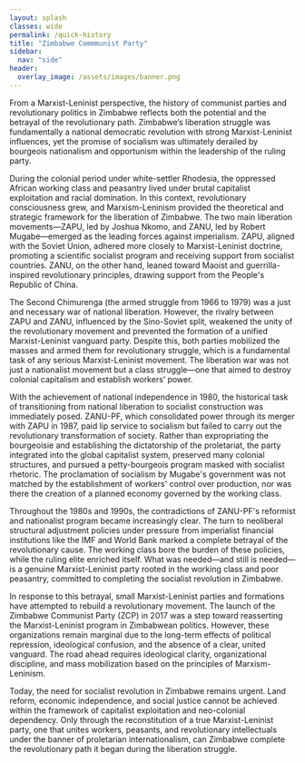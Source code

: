 ```yaml
---
layout: splash
classes: wide
permalink: /quick-history
title: "Zimbabwe Commmunist Party"
sidebar:
  nav: "side"
header:   
  overlay_image: /assets/images/banner.png  
---
```


From a Marxist-Leninist perspective, the history of communist parties and revolutionary politics in Zimbabwe reflects both the potential and the betrayal of the revolutionary path. Zimbabwe’s liberation struggle was fundamentally a national democratic revolution with strong Marxist-Leninist influences, yet the promise of socialism was ultimately derailed by bourgeois nationalism and opportunism within the leadership of the ruling party.

During the colonial period under white-settler Rhodesia, the oppressed African working class and peasantry lived under brutal capitalist exploitation and racial domination. In this context, revolutionary consciousness grew, and Marxism-Leninism provided the theoretical and strategic framework for the liberation of Zimbabwe. The two main liberation movements—ZAPU, led by Joshua Nkomo, and ZANU, led by Robert Mugabe—emerged as the leading forces against imperialism. ZAPU, aligned with the Soviet Union, adhered more closely to Marxist-Leninist doctrine, promoting a scientific socialist program and receiving support from socialist countries. ZANU, on the other hand, leaned toward Maoist and guerrilla-inspired revolutionary principles, drawing support from the People's Republic of China.

The Second Chimurenga (the armed struggle from 1966 to 1979) was a just and necessary war of national liberation. However, the rivalry between ZAPU and ZANU, influenced by the Sino-Soviet split, weakened the unity of the revolutionary movement and prevented the formation of a unified Marxist-Leninist vanguard party. Despite this, both parties mobilized the masses and armed them for revolutionary struggle, which is a fundamental task of any serious Marxist-Leninist movement. The liberation war was not just a nationalist movement but a class struggle—one that aimed to destroy colonial capitalism and establish workers’ power.

With the achievement of national independence in 1980, the historical task of transitioning from national liberation to socialist construction was immediately posed. ZANU-PF, which consolidated power through its merger with ZAPU in 1987, paid lip service to socialism but failed to carry out the revolutionary transformation of society. Rather than expropriating the bourgeoisie and establishing the dictatorship of the proletariat, the party integrated into the global capitalist system, preserved many colonial structures, and pursued a petty-bourgeois program masked with socialist rhetoric. The proclamation of socialism by Mugabe's government was not matched by the establishment of workers' control over production, nor was there the creation of a planned economy governed by the working class.

Throughout the 1980s and 1990s, the contradictions of ZANU-PF's reformist and nationalist program became increasingly clear. The turn to neoliberal structural adjustment policies under pressure from imperialist financial institutions like the IMF and World Bank marked a complete betrayal of the revolutionary cause. The working class bore the burden of these policies, while the ruling elite enriched itself. What was needed—and still is needed—is a genuine Marxist-Leninist party rooted in the working class and poor peasantry, committed to completing the socialist revolution in Zimbabwe.

In response to this betrayal, small Marxist-Leninist parties and formations have attempted to rebuild a revolutionary movement. The launch of the Zimbabwe Communist Party (ZCP) in 2017 was a step toward reasserting the Marxist-Leninist program in Zimbabwean politics. However, these organizations remain marginal due to the long-term effects of political repression, ideological confusion, and the absence of a clear, united vanguard. The road ahead requires ideological clarity, organizational discipline, and mass mobilization based on the principles of Marxism-Leninism.

Today, the need for socialist revolution in Zimbabwe remains urgent. Land reform, economic independence, and social justice cannot be achieved within the framework of capitalist exploitation and neo-colonial dependency. Only through the reconstitution of a true Marxist-Leninist party, one that unites workers, peasants, and revolutionary intellectuals under the banner of proletarian internationalism, can Zimbabwe complete the revolutionary path it began during the liberation struggle.
